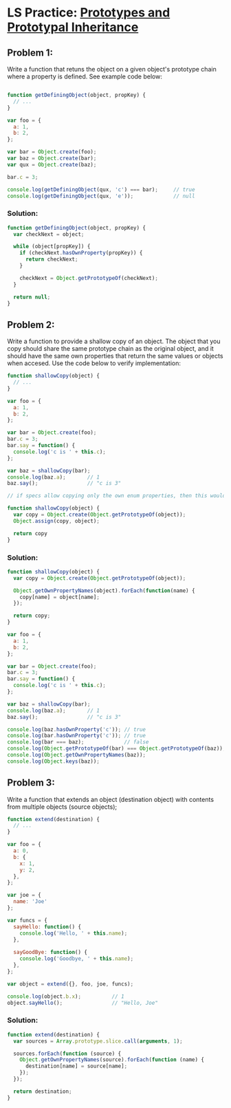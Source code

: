 # LS Practice: [Prototypes and Prototypal Inheritance](https://launchschool.com/lessons/24a4613a/assignments/b158be5a)

## Problem 1:

Write a function that retuns the object on a given object's prototype chain where a property is defined. See example code below:

```javascript

function getDefiningObject(object, propKey) {
  // ...
}

var foo = {
  a: 1,
  b: 2,
};

var bar = Object.create(foo);
var baz = Object.create(bar);
var qux = Object.create(baz);

bar.c = 3;

console.log(getDefiningObject(qux, 'c') === bar);     // true
console.log(getDefiningObject(qux, 'e'));             // null
```

### Solution:
```javascript
function getDefiningObject(object, propKey) {
  var checkNext = object;

  while (object[propKey]) {
    if (checkNext.hasOwnProperty(propKey)) {
      return checkNext;
    }

    checkNext = Object.getPrototypeOf(checkNext);
  }

  return null;
}
```

## Problem 2:

Write a function to provide a shallow copy of an object.  The object that you copy should share the same prototype chain as the original object, and it should have the same own properties that return the same values or objects when accesed.  Use the code below to verify implementation:

```javascript
function shallowCopy(object) {
  // ...
}

var foo = {
  a: 1,
  b: 2,
};

var bar = Object.create(foo);
bar.c = 3;
bar.say = function() {
  console.log('c is ' + this.c);
};

var baz = shallowCopy(bar);
console.log(baz.a);       // 1
baz.say();                // "c is 3"

// if specs allow copying only the own enum properties, then this would work:

function shallowCopy(object) {
  var copy = Object.create(Object.getPrototypeOf(object));
  Object.assign(copy, object);

  return copy
}
```

### Solution:
```javascript
function shallowCopy(object) {
  var copy = Object.create(Object.getPrototypeOf(object));

  Object.getOwnPropertyNames(object).forEach(function(name) {
    copy[name] = object[name];
  });

  return copy;
}

var foo = {
  a: 1,
  b: 2,
};

var bar = Object.create(foo);
bar.c = 3;
bar.say = function() {
  console.log('c is ' + this.c);
};

var baz = shallowCopy(bar);
console.log(baz.a);       // 1
baz.say();                // "c is 3"

console.log(baz.hasOwnProperty('c')); // true
console.log(bar.hasOwnProperty('c')); // true
console.log(bar === baz);             // false
console.log(Object.getPrototypeOf(bar) === Object.getPrototypeOf(baz)); // true
console.log(Object.getOwnPropertyNames(baz));
console.log(Object.keys(baz));
```

## Problem 3:

Write a function that extends an object (destination object) with contents from multiple objects (source objects);

```javascript
function extend(destination) {
  // ...
}

var foo = {
  a: 0,
  b: {
    x: 1,
    y: 2,
  },
};

var joe = {
  name: 'Joe'
};

var funcs = {
  sayHello: function() {
    console.log('Hello, ' + this.name);
  },
	  
  sayGoodBye: function() {
    console.log('Goodbye, ' + this.name);
  },
};

var object = extend({}, foo, joe, funcs);

console.log(object.b.x);          // 1
object.sayHello();                // "Hello, Joe"
```

### Solution:

```javascript
function extend(destination) {
  var sources = Array.prototype.slice.call(arguments, 1);

  sources.forEach(function (source) {
    Object.getOwnPropertyNames(source).forEach(function (name) {
      destination[name] = source[name];
    });
  });

  return destination;
}
```
